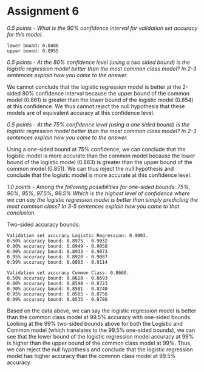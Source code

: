 # Assignment 6

_0.5 points - What is the 90% confidence interval for validation set accuracy for this model._

    lower bound: 0.8486
    upper bound: 0.8955

_0.5 points - At the 80% confidence level (using a two sided bound) is the logistic regression model better than the most common class model? In 2-3 sentences explain how you came to the answer._

We cannot conclude that the logistic regression model is better at the 2-sided 80% confidence interval because the upper bound of the common model (0.861) is greater than the lower bound of the logistic model (0.854) at this confidence. We thus cannot reject the null hypothesis that these models are of equivalent accuracy at this confidence level.

_0.5 points - At the 75% confidence level (using a one sided bound) is the logistic regression model better than the most common class model? In 2-3 sentences explain how you came to the answer._

Using a one-sided bound at 75% confidence, we can conclude that the logistic model is more accurate than the common model because the lower bound of the logistic model (0.863) is greater than the upper bound of the common model (0.851). We can thus reject the null hypothesis and conclude that the logistic model is more accurate at this confidence level.

_1.0 points - Among the following possibilities for one-sided bounds: 75%, 90%, 95%, 97.5%, 99.5% Which is the highest level of confidence where we can say the logistic regression model is better than simply predicting the most common class? In 3-5 sentences explain how you came to that conclusion._

Two-sided accuracy bounds:

    Validation set accuracy Logistic Regression: 0.9003.
    0.50% accuracy bound: 0.8975 - 0.9032
    0.80% accuracy bound: 0.8949 - 0.9058
    0.90% accuracy bound: 0.8933 - 0.9073
    0.95% accuracy bound: 0.8920 - 0.9087
    0.99% accuracy bound: 0.8893 - 0.9114

    Validation set accuracy Common Class: 0.8660.
    0.50% accuracy bound: 0.8628 - 0.8693
    0.80% accuracy bound: 0.8598 - 0.8723
    0.90% accuracy bound: 0.8581 - 0.8740
    0.95% accuracy bound: 0.8565 - 0.8756
    0.99% accuracy bound: 0.8535 - 0.8786

Based on the data above, we can say the logistic regression model is better than the common class model at 99.5% accuracy with one-sided bounds. Looking at the 99% two-sided bounds above for both the Logistic and Common model (which translates to the 99.5% one-sided bounds), we can see that the lower bound of the logistic regression model accuracy at 99% is higher than the upper bound of the common class model at 99%. Thus, we can reject the null hypothesis and conclude that the logistic regression model has higher accuracy than the common class model at 99.5% accuracy.
